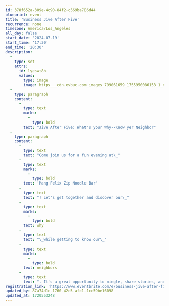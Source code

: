 ```yaml
---
id: 378f652a-309e-4c90-84f2-c569ba786d44
blueprint: event
title: 'Business Jive After Five'
recurrence: none
timezone: America/Los_Angeles
all_day: false
start_date: '2024-07-19'
start_time: '17:30'
end_time: '20:30'
description:
  -
    type: set
    attrs:
      id: lyeswt8h
      values:
        type: image
        image: https___cdn.evbuc.com_images_799061659_1755950086153_1_original.jpeg
  -
    type: paragraph
    content:
      -
        type: text
        marks:
          -
            type: bold
        text: "Jive After Five: What's your Why--Know yer Neighbor"
  -
    type: paragraph
    content:
      -
        type: text
        text: "Come join us for a fun evening at\_"
      -
        type: text
        marks:
          -
            type: bold
        text: 'Mang Felix Zip Noodle Bar'
      -
        type: text
        text: "! Let's get together and discover our\_"
      -
        type: text
        marks:
          -
            type: bold
        text: why
      -
        type: text
        text: "\_while getting to know our\_"
      -
        type: text
        marks:
          -
            type: bold
        text: neighbors
      -
        type: text
        text: ". It's a great opportunity to mingle, share stories, and build connections. Don't miss out on this chance to connect with like-minded individuals in a relaxed setting. See you there!"
registration_link: 'https://www.eventbrite.com/e/business-jive-after-five-whats-your-why-know-yer-neighbors-tickets-937989500847'
updated_by: 87a74d1c-1760-42c5-afc1-1cc59be16098
updated_at: 1720553248
---
```

